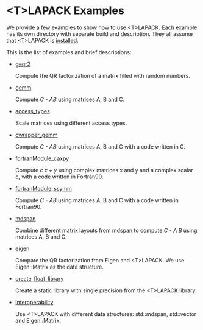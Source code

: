 # \<T\>LAPACK Examples

We provide a few examples to show how to use \<T\>LAPACK. Each example has its own directory with separate build and description. They all assume that \<T\>LAPACK is [installed](../README.md#installation).

This is the list of examples and brief descriptions:

- [geqr2](geqr2/README.md)

  Compute the QR factorization of a matrix filled with random numbers.

- [gemm](gemm/README.md)

  Compute _C - AB_ using matrices A, B and C.

- [access_types](access_types/README.md)

  Scale matrices using different access types.

- [cwrapper_gemm](cwrapper_gemm/README.md)

  Compute _C - AB_ using matrices A, B and C with a code written in C.

- [fortranModule_caxpy](fortranModule_caxpy/README.md)

  Compute _c x + y_ using complex matrices x and y and a complex scalar c, with a code written in Fortran90.

- [fortranModule_ssymm](fortranModule_ssymm/README.md)

  Compute _C - AB_ using matrices A, B and C with a code written in Fortran90.

- [mdspan](mdspan/README.md)

  Combine different matrix layouts from mdspan to compute _C - A B_ using matrices A, B and C.

- [eigen](eigen/README.md)

  Compare the QR factorization from Eigen and \<T\>LAPACK. We use Eigen::Matrix as the data structure.

- [create_float_library](create_float_library/README.md)

  Create a static library with single precision from the \<T\>LAPACK library.

- [interoperability](interoperability/README.md)

  Use \<T\>LAPACK with different data structures: std::mdspan, std::vector and Eigen::Matrix.

